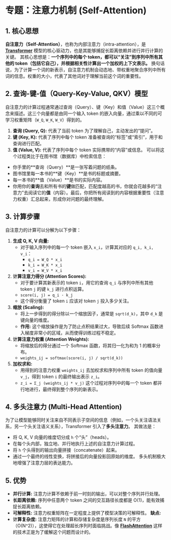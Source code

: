 # 专题：注意力机制 (Self-Attention)
## 1. 核心思想
**自注意力（Self-Attention）**，也称为内部注意力（intra-attention），是 **[Transformer](./Lecture1-Transformer.md)** 模型的核心驱动力，也是其能够捕捉长距离依赖并进行并行计算的关键。
其核心思想是：**一个序列中的每个 token，都可以“关注”到序列中所有其他的 token（包括它自己），并根据相关性计算出一个加权的上下文表示。**
换句话说，为了计算一个词的新表示，自注意力机制会动态地、带权重地聚合序列中所有词的信息。权重的大小，代表了其他词对于理解当前这个词的重要性。
## 2. 查询-键-值（Query-Key-Value, QKV）模型
自注意力的计算过程通常通过查询（Query）、键（Key）和值（Value）这三个概念来描述。这三个向量都是由同一个输入 token 的嵌入向量，通过乘以不同的可学习权重矩阵（`W_Q`, `W_K`, `W_V`）得到的。
1.  **查询 (Query, Q):** 代表了当前 token 为了理解自己，主动发出的“提问”。
2.  **键 (Key, K):** 代表了序列中每个 token 准备被查询的“标签”或“索引”，用于和查询进行匹配。
3.  **值 (Value, V):** 代表了序列中每个 token 实际携带的“内容”或信息。
可以将这个过程类比于在图书馆（数据库）中检索信息：
*   你手里的**查询（Query）**是一张写着问题的纸条。
*   图书馆里每一本书的**键（Key）**是书的标题或摘要。
*   每一本书的**值（Value）**是书的实际内容。
*   你用你的**查询**去和所有书的**键**做匹配，匹配度越高的书，你就会花越多的“注意力”去阅读它的**值**（内容）。最后，你把所有阅读到的内容根据重要性（注意力权重）汇总起来，形成你对问题的最终理解。
## 3. 计算步骤
自注意力的计算可以分解为以下步骤：
1.  **生成 Q, K, V 向量:**
    *   对于输入序列中的每一个 token 嵌入 `x_i`，计算其对应的 `q_i, k_i, v_i`：
        *   `q_i = W_Q * x_i`
        *   `k_i = W_K * x_i`
        *   `v_i = W_V * x_i`
2.  **计算注意力得分 (Attention Scores):**
    *   对于要计算其新表示的 token `i`，用它的查询 `q_i` 与序列中所有其他 token `j` 的键 `k_j` 进行点积运算。
    *   `score(i, j) = q_i · k_j`
    *   这个得分衡量了 token `i` 应该对 token `j` 投入多少关注。
3.  **缩放 (Scaling):**
    *   将上一步得到的得分除以一个缩放因子，通常是 `sqrt(d_k)`，其中 `d_k` 是键向量的维度。
    *   **作用:** 这个缩放操作是为了防止点积结果过大，导致后续 Softmax 函数进入梯度非常小的区域，从而使得训练过程不稳定。
4.  **计算注意力权重 (Attention Weights):**
    *   将缩放后的得分通过一个 Softmax 函数，将其归一化为和为 1 的概率分布。
    *   `weights_ij = softmax(score(i, j) / sqrt(d_k))`
5.  **加权求和:**
    *   用得到的注意力权重 `weights_ij` 去加权求和序列中所有 token 的值向量 `v_j`，得到 token `i` 的最终输出表示 `z_i`。
    *   `z_i = Σ_j (weights_ij * v_j)`
这个过程对序列中的每一个 token 都并行地进行，最终得到整个序列的新表示。
## 4. 多头注意力 (Multi-Head Attention)
为了让模型能够同时关注来自不同表示子空间的信息（例如，一个头关注语法关系，另一个头关注语义关系），Transformer 引入了**多头注意力**。
其做法是：
*   将 Q, K, V 向量的维度切分成 `h` 个“头”（heads）。
*   在每个头内部，独立地、并行地执行上述的自注意力计算过程。
*   将 `h` 个头得到的输出向量拼接（concatenate）起来。
*   通过一个最终的线性变换，将拼接后的向量投影回原始的维度。
多头机制极大地增强了注意力层的表达能力。
## 5. 优势
*   **并行计算:** 注意力计算不依赖于前一时刻的输出，可以对整个序列并行处理。
*   **长距离依赖:** 序列中任意两个 token 之间的交互路径长度都是 O(1)，能有效捕捉长距离依赖。
*   **可解释性:** 注意力权重矩阵在一定程度上提供了模型决策的可解释性。
**缺点:**
*   **计算复杂度:** 注意力矩阵的计算和存储复杂度是序列长度 `N` 的平方（O(N^2)），这使得它在处理超长序列时面临挑战。像 **[FlashAttention](./Lecture1-FlashAttention.md)** 这样的技术正是为了缓解这个问题而设计的。